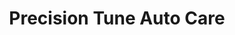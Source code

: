 ---
title: "Precision Tune Auto Care"
url: /spartanburg/precision-tune-auto-care/
shop: Autowerkstatt
---